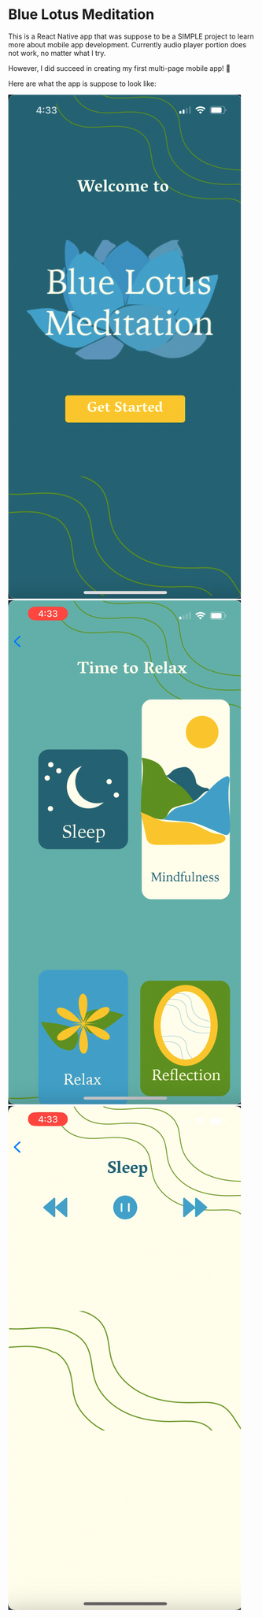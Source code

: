# Blue Lotus Meditation

This is a React Native app that was suppose to be a SIMPLE project to learn more about mobile app development. Currently audio player portion does not work, no matter what I try.

However, I did succeed in creating my first multi-page mobile app! 🎉

Here are what the app is suppose to look like:

<img src="./images/Screenshot-1.png" alt="Landing Screen">
<img src="./images/Screenshot-2.png" alt="Meditation Catalogue Screen">
<img src="./images/Screenshot-3.png" alt="Meditation Audio Player Screen">
